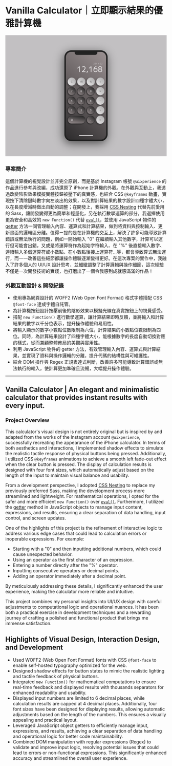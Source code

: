 # Vanilla Calculator｜立即顯示結果的優雅計算機

[![cover](./assets/images/cover.png)](https://rayc2045.github.io/vanilla-calculator/)

### 專案簡介

這個計算機的視覺設計並非完全原創，而是基於 Instagram 帳號 `@uixperience` 的作品進行參考與改編，成功還原了 iPhone 計算機的外觀。在外觀與互動上，我透過改變陰影效果模擬實體按鈕被壓下的真實感，也結合 CSS `@keyframes` 動畫，實現按下清除鍵時數字向左淡出的效果，以及對計算結果的數字設計四種字體大小，以在長度增減時做出自動的調整；在開發上，我採用 [CSS Nesting](https://developer.chrome.com/docs/css-ui/css-nesting?hl=zh-tw) 代替先前愛用的 Sass，讓開發變得更為簡單和輕量化，另在執行數學運算的部分，我選擇使用更為安全和高效的 `new Function()` 代替 [`eval()`](https://developer.mozilla.org/zh-CN/docs/Web/JavaScript/Reference/Global_Objects/eval)，並使用 JavaScript 物件的 [getter](https://developer.mozilla.org/zh-TW/docs/Web/JavaScript/Reference/Functions/get) 方法一同管理輸入內容、運算式和計算結果，做到將資料與控制輸入、更新畫面的邏輯區分離。值得ㄧ提的是在計算機的交互上，解決了許多可能導致計算錯誤或無法執行的問題，例如一開始輸入 "0" 在繼續輸入其他數字，計算可以運行但可能會出錯，又或是將運算符作為起始字符輸入、在 "%" 後直接輸入數字、連續輸入多個運算符或小數點、在小數點後接上運算符...等，都會導致算式無法運行，而一一改善這些細節都讓操作體驗逐漸變得更好。在這次專案的實作中，我融入了許多個人的 UI/UX 設計思考，並細緻調整了計算邏輯與操作細節，這次經驗不僅是一次開發技術的實踐，也打磨出了一個令我感到成就感滿滿的作品！

### 外觀互動設計 & 開發紀錄

- 使用專為網頁設計的 WOFF2 (Web Open Font Format) 格式字體搭配 CSS `@font-face` 達成字體自託管。
- 為計算機按鈕設計按壓前後的陰影效果以模擬光線在真實按鈕上的視覺感受。
- 搭配 `new Function()` 進行數學運算，讓計算結果即時反饋，並將輸入和計算結果的數字以千分位表示，提升操作體驗和易用性。
- 將輸入顯示的數字小數點位數限制為六位，計算結果的小數點位數限制為四位。同時，為計算結果設計了四種字體大小，能根據數字的長度自動切換對應的樣式，從而兼顧整體佈局的美觀與實用性。
- 利用 JavaScript 物件的 getter 方法，有效管理輸入內容、運算式與計算結果，並實現了資料與操作邏輯的分離，提升代碼的結構性與可維護性。
- 結合 DOM 操作與 Regex 正規表達式判斷，改善許多可能導致計算錯誤或無法執行的輸入，使計算更加準確且流暢，大幅提升操作體驗。

---

## Vanilla Calculator | An elegant and minimalistic calculator that provides instant results with every input.

### Project Overview

This calculator's visual design is not entirely original but is inspired by and adapted from the works of the Instagram account `@uixperience`, successfully recreating the appearance of the iPhone calculator. In terms of both aesthetics and interactions, I implemented shadow effects to simulate the realistic tactile response of physical buttons being pressed. Additionally, I utilized CSS `@keyframes` animations to achieve a smooth left fade-out effect when the clear button is pressed. The display of calculation results is designed with four font sizes, which automatically adjust based on the length of the input to maintain visual balance and usability.

From a development perspective, I adopted [CSS Nesting](https://developer.chrome.com/docs/css-ui/css-nesting?hl=zh-tw) to replace my previously preferred Sass, making the development process more streamlined and lightweight. For mathematical operations, I opted for the safer and more efficient `new Function()` over [`eval()`](https://developer.mozilla.org/zh-CN/docs/Web/JavaScript/Reference/Global_Objects/eval). Furthermore, I utilized the [getter](https://developer.mozilla.org/zh-TW/docs/Web/JavaScript/Reference/Functions/get) method in JavaScript objects to manage input content, expressions, and results, ensuring a clear separation of data handling, input control, and screen updates.

One of the highlights of this project is the refinement of interactive logic to address various edge cases that could lead to calculation errors or inoperable expressions. For example:

- Starting with a "0" and then inputting additional numbers, which could cause unexpected behavior.
- Using an operator as the first character of an expression.
- Entering a number directly after the "%" operator.
- Inputting consecutive operators or decimal points.
- Adding an operator immediately after a decimal point.

By meticulously addressing these details, I significantly enhanced the user experience, making the calculator more reliable and intuitive.

This project combines my personal insights into UI/UX design with careful adjustments to computational logic and operational nuances. It has been both a practical exercise in development techniques and a rewarding journey of crafting a polished and functional product that brings me immense satisfaction.

## Highlights of Visual Design, Interaction Design, and Development

- Used WOFF2 (Web Open Font Format) fonts with CSS `@font-face` to enable self-hosted typography optimized for the web.
- Designed shadow effects for button states to mimic the realistic lighting and tactile feedback of physical buttons.
- Integrated `new Function()` for mathematical computations to ensure real-time feedback and displayed results with thousands separators for enhanced readability and usability.
- Displayed input numbers are limited to 6 decimal places, while calculation results are capped at 4 decimal places. Additionally, four font sizes have been designed for displaying results, allowing automatic adjustments based on the length of the numbers. This ensures a visually appealing and practical layout.
- Leveraged JavaScript object getters to efficiently manage input, expressions, and results, achieving a clear separation of data handling and operational logic for better code maintainability.
- Combined DOM manipulation with regular expressions (Regex) to validate and improve input logic, resolving potential issues that could lead to errors or non-functional expressions. This significantly enhanced accuracy and streamlined the overall user experience.
